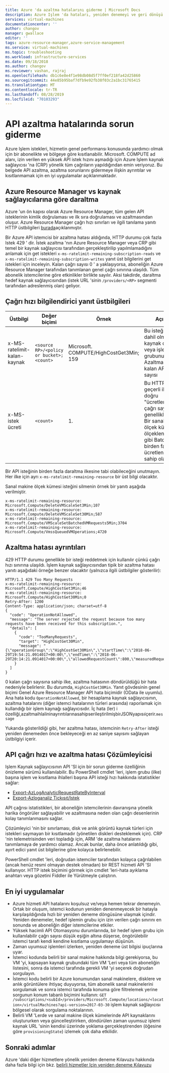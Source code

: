 ```yaml
---
title: Azure 'da azaltma hatalarını giderme | Microsoft Docs
description: Azure Işlem 'da hataları, yeniden denemeyi ve geri dönüşü azaltma.
services: virtual-machines
documentationcenter: ''
author: changov
manager: gwallace
editor: ''
tags: azure-resource-manager,azure-service-management
ms.service: virtual-machines
ms.topic: troubleshooting
ms.workload: infrastructure-services
ms.date: 09/18/2018
ms.author: changov
ms.reviewer: vashan, rajraj
ms.openlocfilehash: db1c6e8e4f1e98db08d5f7ff0ef218fa42d25860
ms.sourcegitcommit: 44e85b95baf7dfb9e92fb38f03c2a1bc31765415
ms.translationtype: MT
ms.contentlocale: tr-TR
ms.lasthandoff: 08/28/2019
ms.locfileid: "70103293"
---
```

# <a name="troubleshooting-api-throttling-errors"></a>API azaltma hatalarında sorun giderme 

Azure Işlem istekleri, hizmetin genel performansı konusunda yardımcı olmak için bir abonelikte ve bölgeye göre kısıtlanabilir. Microsoft. COMPUTE ad alanı, izin verilen en yüksek API istek hızını aşmadığı için Azure Işlem kaynak sağlayıcısı 'na (CRP) yönelik tüm çağrıların yapıldığından emin veriyoruz. Bu belgede API azaltma, azaltma sorunlarını gidermeye ilişkin ayrıntılar ve kısıtlanmamak için en iyi uygulamalar açıklanmaktadır.  

## <a name="throttling-by-azure-resource-manager-vs-resource-providers"></a>Azure Resource Manager vs kaynak sağlayıcılarına göre daraltma  

Azure 'un ön kapısı olarak Azure Resource Manager, tüm gelen API isteklerinin kimlik doğrulaması ve ilk sıra doğrulaması ve azaltmasından oluşur. Azure Resource Manager çağrı hızı sınırları ve ilgili tanılama yanıtı HTTP üstbilgileri [burada](https://docs.microsoft.com/azure/azure-resource-manager/resource-manager-request-limits)açıklanmıştır.
 
Bir Azure API istemcisi bir azaltma hatası aldığında, HTTP durumu çok fazla Istek 429 ' dir. İstek azaltma 'nın Azure Resource Manager veya CRP gibi temel bir kaynak sağlayıcısı tarafından gerçekleştirilip yapılmlamadığını anlamak için get istekleri `x-ms-ratelimit-remaining-subscription-reads` ve `x-ms-ratelimit-remaining-subscription-writes` yanıt üst bilgilerini get istekleri için inceleyin. Kalan çağrı sayısı 0 ' a yaklaşıyorsa, aboneliğin Azure Resource Manager tarafından tanımlanan genel çağrı sınırına ulaşıldı. Tüm abonelik istemcilerine göre etkinlikler birlikte sayılır. Aksi takdirde, daraltma hedef kaynak sağlayıcısından (istek URL 'sinin `/providers/<RP>` segmenti tarafından adreslenmiş olan) geliyor. 

## <a name="call-rate-informational-response-headers"></a>Çağrı hızı bilgilendirici yanıt üstbilgileri 

| Üstbilgi                            | Değer biçimi                           | Örnek                               | Açıklama                                                                                                                                                                                               |
|-----------------------------------|----------------------------------------|---------------------------------------|-----------------------------------------------------------------------------------------------------------------------------------------------------------------------------------------------------------|
| x-MS-ratelimit-kalan-kaynak |```<source RP>/<policy or bucket>;<count>```| Microsoft. COMPUTE/HighCostGet3Min; 159 | Bu isteğin hedefi dahil olmak üzere kaynak demeti veya işlem grubunu kapsayan Azaltma ilkesi için kalan API çağrısı sayısı                                                                   |
| x-MS-istek ücreti               | ```<count>```                             | 1\.                                     | Bu HTTP isteğinin geçerli ilke sınırına doğru "ücretlendirilen" çağrı sayısı. Bu en genellikle 1 ' dir. Bir sanal makine ölçek kümesinin ölçeklendirilmesi gibi Batch istekleri birden fazla sayı ücretlendirilmesine sahip olabilir. |


Bir API isteğinin birden fazla daraltma ilkesine tabi olabileceğini unutmayın. Her ilke için ayrı `x-ms-ratelimit-remaining-resource` bir üst bilgi olacaktır. 

Sanal makine ölçek kümesi isteğini silmenin örnek bir yanıtı aşağıda verilmiştir.

```
x-ms-ratelimit-remaining-resource: Microsoft.Compute/DeleteVMScaleSet3Min;107 
x-ms-ratelimit-remaining-resource: Microsoft.Compute/DeleteVMScaleSet30Min;587 
x-ms-ratelimit-remaining-resource: Microsoft.Compute/VMScaleSetBatchedVMRequests5Min;3704 
x-ms-ratelimit-remaining-resource: Microsoft.Compute/VmssQueuedVMOperations;4720 
```

## <a name="throttling-error-details"></a>Azaltma hatası ayrıntıları

429 HTTP durumu genellikle bir isteği reddetmek için kullanılır çünkü çağrı hızı sınırına ulaşıldı. Işlem kaynak sağlayıcısından tipik bir azaltma hatası yanıtı aşağıdaki örneğe benzer olacaktır (yalnızca ilgili üstbilgiler gösterilir):

```
HTTP/1.1 429 Too Many Requests
x-ms-ratelimit-remaining-resource: Microsoft.Compute/HighCostGet3Min;46
x-ms-ratelimit-remaining-resource: Microsoft.Compute/HighCostGet30Min;0
Retry-After: 1200
Content-Type: application/json; charset=utf-8
{
  "code": "OperationNotAllowed",
  "message": "The server rejected the request because too many requests have been received for this subscription.",
  "details": [
    {
      "code": "TooManyRequests",
      "target": "HighCostGet30Min",
      "message": "{\"operationGroup\":\"HighCostGet30Min\",\"startTime\":\"2018-06-29T19:54:21.0914017+00:00\",\"endTime\":\"2018-06-29T20:14:21.0914017+00:00\",\"allowedRequestCount\":800,\"measuredRequestCount\":1238}"
    }
  ]
}

```

0 kalan çağrı sayısına sahip ilke, azaltma hatasının döndürüldüğü bir hata nedeniyle belirlenir. Bu durumda, `HighCostGet30Min`. Yanıt gövdesinin genel biçimi Genel Azure Resource Manager API hata biçimidir (OData ile uyumlu). Ana hata kodu `OperationNotAllowed`, bir hesaplama kaynak sağlayıcısının, azaltma hatalarını (diğer istemci hatalarının türleri arasında) raporlamak için kullandığı bir işlem kaynağı sağlayıcısıdır. İç hata (ler) i özelliği,azaltmaihlalininayrıntılarınasahipserileştirilmişbirJSONyapısıiçerir.`message`

Yukarıda gösterildiği gibi, her azaltma hatası, istemcinin `Retry-After` isteği yeniden denemeden önce bekleyeceği en az saniye sayısını sağlayan üstbilgiyi içerir. 

## <a name="api-call-rate-and-throttling-error-analyzer"></a>API çağrı hızı ve azaltma hatası Çözümleyicisi
Işlem Kaynak sağlayıcısının API 'SI için bir sorun giderme özelliğinin önizleme sürümü kullanılabilir. Bu PowerShell cmdlet 'leri, işlem grubu (ilke) başına işlem ve kısıtlama ihlalleri başına API isteği hızı hakkında istatistikler sağlar:
-   [Export-AzLogAnalyticRequestRateByInterval](https://docs.microsoft.com/powershell/module/az.compute/export-azloganalyticrequestratebyinterval)
-   [Export-Azloganaliz Tickısıt/Istek](https://docs.microsoft.com/powershell/module/az.compute/export-azloganalyticthrottledrequest)

API çağrısı istatistikleri, bir aboneliğin istemcilerinin davranışına yönelik harika öngörüler sağlayabilir ve azaltmasına neden olan çağrı desenlerinin kolay tanımlanmasını sağlar.

Çözümleyici 'nin bir sınırlaması, disk ve anlık görüntü kaynak türleri için istekleri saymayan bir kısıtlamadır (yönetilen diskleri desteklemek için). CRP 'nin telemetrisinden veri topladığı için, ARM 'de azaltma hatalarını tanımlamaya de yardımcı olamaz. Ancak bunlar, daha önce anlatıldığı gibi, ayırt edici yanıt üst bilgilerine göre kolayca belirlenebilir.

PowerShell cmdlet 'leri, doğrudan istemciler tarafından kolayca çağrılabilen (ancak henüz resmi olmayan destek olmadan) bir REST hizmeti API 'SI kullanıyor. HTTP istek biçimini görmek için cmdlet 'leri-hata ayıklama anahtarı veya gözetini Fiddler ile Yürütmeyle çalıştırın.


## <a name="best-practices"></a>En iyi uygulamalar 

- Azure hizmeti API hatalarını koşulsuz ve/veya hemen tekrar denemeyin. Ortak bir oluşum, istemci kodunun yeniden denenmeyecek bir hatayla karşılaşıldığında hızlı bir yeniden deneme döngüsüne ulaşmak içindir. Yeniden denemeler, hedef işlemin grubu için izin verilen çağrı sınırını en sonunda ve aboneliğin diğer istemcilerine etkiler. 
- Yüksek hacimli API Otomasyonu durumlarında, bir hedef işlem grubu için kullanılabilir çağrı sayısı düşük eşiğin altına düşerse, öngörülebilir istemci tarafı kendi kendine kısıtlama uygulamayı düşünün. 
- Zaman uyumsuz işlemleri izlerken, yeniden deneme üst bilgisi ipuçlarına uyar. 
- İstemci kodunda belirli bir sanal makine hakkında bilgi gerekiyorsa, bu VM 'yi, kapsayan kaynak grubundaki tüm VM 'Leri veya tüm aboneliğin listesini, sonra da istemci tarafında gerekli VM 'yi seçerek doğrudan sorgulayın. 
- İstemci kodu belirli bir Azure konumundan sanal makinelere, disklere ve anlık görüntülere ihtiyaç duyuyorsa, tüm abonelik sanal makinelerini sorgulamak ve sonra istemci tarafında konuma göre filtrelemek yerine sorgunun konum tabanlı biçimini kullanın: `GET /subscriptions/<subId>/providers/Microsoft.Compute/locations/<location>/virtualMachines?api-version=2017-03-30` işlem kaynak sağlayıcısı bölgesel olarak sorgulama noktalarının. 
-   Belirli VM 'Lerde ve sanal makine ölçek kümelerinde API kaynaklarını oluştururken veya güncelleştirirken, döndürülen zaman uyumsuz işlemi kaynak URL 'sinin kendisi üzerinde yoklama gerçekleştirenden (öğesine göre `provisioningState`) izlemek çok daha etkilidir.

## <a name="next-steps"></a>Sonraki adımlar

Azure 'daki diğer hizmetlere yönelik yeniden deneme Kılavuzu hakkında daha fazla bilgi için bkz. [belirli hizmetler Için yeniden deneme Kılavuzu](https://docs.microsoft.com/azure/architecture/best-practices/retry-service-specific)
